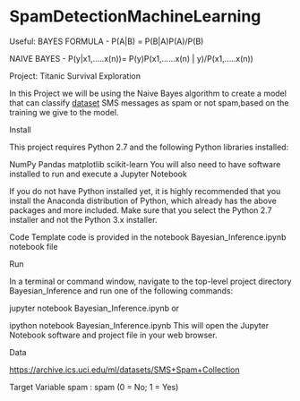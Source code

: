 # SpamDetectionMachineLearning
Useful:
BAYES FORMULA - P(A|B) = P(B|A)P(A)/P(B)

NAIVE BAYES - P(y|x1,.....x(n))= P(y)P(x1,......x(n) | y)/P(x1,.....x(n))

Project: Titanic Survival Exploration

In this Project we will be using the Naive Bayes algorithm to create a model that can classify [dataset](https://archive.ics.uci.edu/ml/datasets/SMS+Spam+Collection) SMS messages as spam or not spam,based on the training we give to the model.

Install

This project requires Python 2.7 and the following Python libraries installed:

NumPy
Pandas
matplotlib
scikit-learn
You will also need to have software installed to run and execute a Jupyter Notebook

If you do not have Python installed yet, it is highly recommended that you install the Anaconda distribution of Python, which already has the above packages and more included. Make sure that you select the Python 2.7 installer and not the Python 3.x installer.

Code
Template code is provided in the notebook Bayesian_Inference.ipynb notebook file

Run

In a terminal or command window, navigate to the top-level project directory Bayesian_Inference and run one of the following commands:

jupyter notebook Bayesian_Inference.ipynb
or

ipython notebook Bayesian_Inference.ipynb
This will open the Jupyter Notebook software and project file in your web browser.

Data

https://archive.ics.uci.edu/ml/datasets/SMS+Spam+Collection

Target Variable
spam : spam (0 = No; 1 = Yes)


